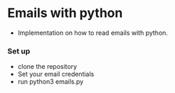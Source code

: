 # Emails with python
  - Implementation on how to read emails with python.

### Set up
  - clone the repository
  - Set your email credentials 
  - run python3 emails.py
